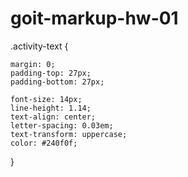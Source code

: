 # goit-markup-hw-01
.activity-text {
        
    margin: 0;
    padding-top: 27px;
    padding-bottom: 27px;

    font-size: 14px;
    line-height: 1.14;
    text-align: center;
    letter-spacing: 0.03em;
    text-transform: uppercase;
    color: #240f0f;

}